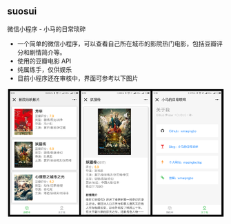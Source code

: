 ## suosui

微信小程序 - 小马的日常琐碎

- 一个简单的微信小程序，可以查看自己所在城市的影院热门电影，包括豆瓣评分和剧情简介等。
- 使用的豆瓣电影 API
- 纯属练手，仅供娱乐
- 目前小程序还在审核中，界面可参考以下图片

![](./pic/suosui.png)
